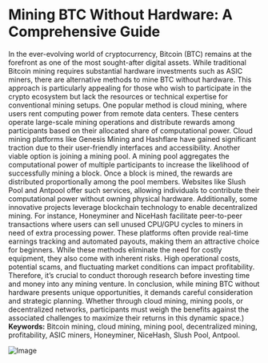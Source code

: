 # Mining BTC Without Hardware: A Comprehensive Guide
In the ever-evolving world of cryptocurrency, Bitcoin (BTC) remains at the forefront as one of the most sought-after digital assets. While traditional Bitcoin mining requires substantial hardware investments such as ASIC miners, there are alternative methods to mine BTC without hardware. This approach is particularly appealing for those who wish to participate in the crypto ecosystem but lack the resources or technical expertise for conventional mining setups.
One popular method is cloud mining, where users rent computing power from remote data centers. These centers operate large-scale mining operations and distribute rewards among participants based on their allocated share of computational power. Cloud mining platforms like Genesis Mining and Hashflare have gained significant traction due to their user-friendly interfaces and accessibility.
Another viable option is joining a mining pool. A mining pool aggregates the computational power of multiple participants to increase the likelihood of successfully mining a block. Once a block is mined, the rewards are distributed proportionally among the pool members. Websites like Slush Pool and Antpool offer such services, allowing individuals to contribute their computational power without owning physical hardware.
Additionally, some innovative projects leverage blockchain technology to enable decentralized mining. For instance, Honeyminer and NiceHash facilitate peer-to-peer transactions where users can sell unused CPU/GPU cycles to miners in need of extra processing power. These platforms often provide real-time earnings tracking and automated payouts, making them an attractive choice for beginners.
While these methods eliminate the need for costly equipment, they also come with inherent risks. High operational costs, potential scams, and fluctuating market conditions can impact profitability. Therefore, it’s crucial to conduct thorough research before investing time and money into any mining venture.
In conclusion, while mining BTC without hardware presents unique opportunities, it demands careful consideration and strategic planning. Whether through cloud mining, mining pools, or decentralized networks, participants must weigh the benefits against the associated challenges to maximize their returns in this dynamic space.)
**Keywords:** Bitcoin mining, cloud mining, mining pool, decentralized mining, profitability, ASIC miners, Honeyminer, NiceHash, Slush Pool, Antpool.

![Image](https://github.com/user-attachments/assets/4a25d116-2220-4385-b08e-f287af8fcbc4)
